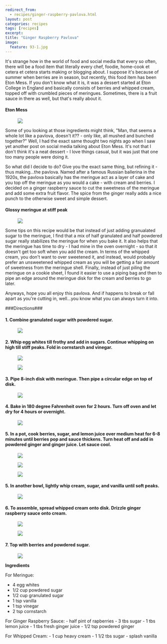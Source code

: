 ---redirect_from:   - recipes/ginger-raspberry-pavlova.html
layout: post
categories: recipes
tags: [recipes]
excerpt: 
title: "Ginger Raspberry Pavlova"
image:
  feature: 93-1.jpg
---

It's strange how in the world of food and social media that every so often, there will be a food item that literally every chef, foodie, home-cook et cetera et cetera starts making or blogging about.  I suppose it's because of summer when berries are in season, but recently, this food item has been Eton Mess.  If you don't know what it is, it was a dessert started at Eton College in England and basically consists of berries and whipped cream, topped off with crumbled pieces of meringues.  Sometimes, there is a fruit sauce in there as well, but that's really about it.   

#### Eton Mess 
<figure> <img src='/images/93-2.jpg'> </figure>

Some of you looking at those ingredients might think, "Man, that seems a whole lot like a pavlova, doesn't it?? - only like, all mushed and bunched together?"  Well, I had the exact same thought two nights ago when I saw yet another post on social media talking about Eton Mess.  It's not that I don't think it's a neat dessert - I love things casual, but it was just that one too many people were doing it.

So what did I decide to do?  Give you the exact same thing, but refining it - thus making...the pavlova.  Named after a famous Russian ballerina in the 1920s, the pavlova basically has the meringue act as a layer of cake and you top off the meringue as you would a cake - with cream and berries.  I decided on a ginger raspberry sauce to cut the sweetness of the meringue and add some extra fruit flavor.  The spice from the ginger really adds a nice punch to the otherwise sweet and simple dessert.

#### Glossy meringue at stiff peak
<figure> <img src='/images/93-3.jpg'> </figure>

Some tips on this recipe would be that instead of just adding granualated sugar to the meringue, I find that a mix of half granulated and half powdered sugar really stabilizes the meringue for when you bake it.  It also helps that the meringue has time to dry - I had mine in the oven overnight - so that it doesn't get too soft when you add the cream.  In terms of the whipped cream, you don't want to over sweetened it, and instead, would probably prefer an unsweetened whipped cream as you will be getting a fair amount of sweetness from the meringue shell.  Finally, instead of just piling the meringue on a cookie sheet, I found it easier to use a piping bag and then to pipe an edge around the meringue disk for the cream and berries to go later.

Anyways, hope you all enjoy this pavlova.  And if happens to break or fall apart as you're cutting in, well...you know what you can always turn it into.

###Directions### 

#### 1. Combine granulated sugar with powdered sugar. 
<figure> <img src='/images/93-4.jpg'> </figure>

#### 2. Whip egg whites till frothy and add in sugars. Continue whipping on high till stiff peaks.  Fold in cornstarch and vinegar. 

<figure> <img src='/images/93-5.jpg'> </figure>

<figure> <img src='/images/93-6.jpg'> </figure>

#### 3. Pipe 8-inch disk with meringue.  Then pipe a circular edge on top of disk.  

<figure> <img src='/images/93-7.jpg'> </figure>

#### 4. Bake in 180 degree Fahrenheit oven for 2 hours.  Turn off oven and let dry for 4 hours or overnight.  

<figure> <img src='/images/93-8.jpg'> </figure>

#### 5. In a pot, cook berries, sugar, and lemon juice over medium heat for 6-8 minutes until berries pop and sauce thickens.  Turn heat off and add in powdered ginger and ginger juice.  Let sauce cool.
<figure> <img src='/images/93-9.jpg'> </figure>

<figure> <img src='/images/93-10.jpg'> </figure>

<figure> <img src='/images/93-11.jpg'> </figure>

#### 5. In another bowl, lightly whip cream, sugar, and vanilla until soft peaks.
<figure> <img src='/images/93-12.jpg'> </figure>

#### 6. To assemble, spread whipped cream onto disk.  Drizzle ginger raspberry sauce onto cream.

<figure> <img src='/images/93-13.jpg'> </figure>

<figure> <img src='/images/93-14.jpg'> </figure>

#### 7. Top with berries and powdered sugar.
<figure> <img src='/images/93-15.jpg'> </figure>

<section class='recipe'>
<p><strong>Ingredients</strong></p>

<p>For Meringue:</p>

<ul><li>4 egg whites</li><li>1/2 cup powdered sugar</li><li>1/2 cup granulated sugar</li><li>1 tsp vanilla</li><li>1 tsp vinegar</li><li>2 tsp cornstarch</li></ul>

<p>For Ginger Raspberry Sauce:
- half pint of rapberries
- 3 tbs sugar
- 1 tbs lemon juice
- 1 tbs fresh ginger juice
- 1/2 tsp powdered ginger</p>

<p>For Whipped Cream:
- 1 cup heavy cream
- 1 1/2 tbs sugar
- splash vanilla</p></section>